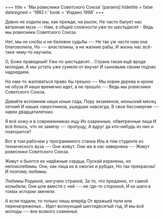 +++
title = 'Мы ровесники Советского Союза'
[params]
  hidetitle = false
  datesigned = '1982 г.'
  book = 'Издано 1998'
+++
<!-- Мы ровесники Советского Союза -->

Давно не ходили мы, как прежде, на рысях,
Не часто балует нас ветреная муза ---
Нам, в общей сложности уже по шестьдесят -<!-- Исправление автора: Нам, в общей сложности уже за шестьдесят -->
Ведь мы ровесники Советского Союза.

Нет, мы не снобы и не баловни судьбы ---
Не так уж часто нам она благоволила,
Но --- властелины, а не жалкие рабы,
И жизнь нас всё-таки чему-то научила.

О, Боже праведный! Уже по шестьдесят...<!-- Исправление автора: О, Боже праведный! Уже за шестьдесят... -->
Страна такая ещё вроде молодая,
А мы устать уже сумели от внучат
И сыновьям своим подчас надоедаем.

Но нам-то жаловаться право бы грешно ---
Мы корни дерева и кроне не обуза
И наше времечко идет, а не прошло ---
Ведь мы ровесники Советского Союза.

Давайте вспомним наши юные года,
Пору экзаменов, июньский месяц летний
И наших сверстников, ушедших навсегда,
В свое бессмертие --- навек двадцатилетних.

Я всё хожу и в современниках ищу
Их озаренные, обветренные лица
И всё боюсь, что не замечу --- пропущу,
А вдруг да кто-нибудь из них и повторится?

Вот в том рабочем у программного станка
Иль в том студенте из технического вуза ---
Они живут. Они же в нас наверняка ---
Живут ровесники Советского Союза.

Живут и бьются их надёжные сердца,
Пускай изранены, но непоколебимы.
Они, как лица их в ожогах и рубцах,
Но так прекрасны! И поэтому любимы.

Любимы Родиной, могучею страной,
За то, что преданно, от самой колыбели,
Они шли вместе с ней --- не где-то стороной,
И их шаги в томах истории звенели.

А если падали, то только лишь вперёд
От вражьей пули или перенапряженья...
Идет волнующий шестидесятый год,<!-- Исправление автора 1: Идет волнующий нас сорок пятый год, --><!-- Исправление автора 2: Но вот труба волнующе зовет, -->
И мы всё молоды --- вне всякого сомненья.

<!-- 1982 г. -->
<!-- Издано 1998 -->
<!-- Книжка 2 -->

